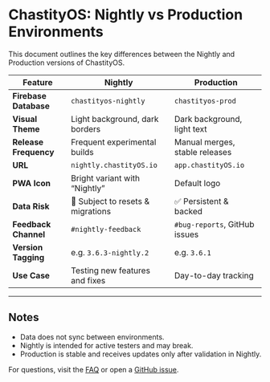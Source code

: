 


# ChastityOS: Nightly vs Production Environments

This document outlines the key differences between the Nightly and Production versions of ChastityOS.

| Feature              | Nightly                          | Production                         |
|----------------------|-----------------------------------|-------------------------------------|
| **Firebase Database**| `chastityos-nightly`             | `chastityos-prod`                  |
| **Visual Theme**     | Light background, dark borders   | Dark background, light text        |
| **Release Frequency**| Frequent experimental builds     | Manual merges, stable releases     |
| **URL**              | `nightly.chastityOS.io`          | `app.chastityOS.io`                |
| **PWA Icon**         | Bright variant with “Nightly”    | Default logo                       |
| **Data Risk**        | 🔄 Subject to resets & migrations| ✅ Persistent & backed              |
| **Feedback Channel** | `#nightly-feedback`              | `#bug-reports`, GitHub issues      |
| **Version Tagging**  | e.g. `3.6.3-nightly.2`           | e.g. `3.6.1`                        |
| **Use Case**         | Testing new features and fixes   | Day-to-day tracking                |

---

## Notes

- Data does not sync between environments.
- Nightly is intended for active testers and may break.
- Production is stable and receives updates only after validation in Nightly.

For questions, visit the [FAQ](./faq.md) or open a [GitHub issue](https://github.com/thef4tdaddy/chastityOS/issues).